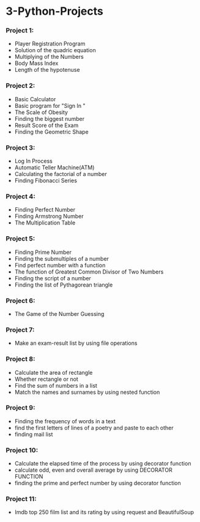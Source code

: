# 3-Python-Projects
### Project 1: 
* Player Registration Program
* Solution of the quadric equation 
* Multiplying of the Numbers 
* Body Mass Index 
* Length of the hypotenuse
### Project 2: 
* Basic Calculator 
* Basic program for "Sign In " 
* The Scale of Obesity 
* Finding the biggest number 
* Result Score of the Exam 
* Finding the Geometric Shape
### Project 3:
* Log In Process
* Automatic Teller Machine(ATM) 
* Calculating the  factorial of a number 
* Finding Fibonacci Series 
### Project 4:
* Finding Perfect Number
* Finding Armstrong Number 
* The Multiplication Table
### Project 5:
* Finding Prime Number 
* Finding the submultiples of a number
* Find perfect number with a function
* The function of Greatest Common Divisor of Two Numbers
* Finding the script of a number
* Finding the list of Pythagorean triangle
### Project 6:
* The Game of the Number Guessing
### Project 7:
* Make an exam-result list by using file operations
### Project 8:
* Calculate the area of rectangle
* Whether rectangle or not
* Find the sum of numbers in a list
* Match the names and surnames by using nested function
### Project 9:
* Finding the frequency of words in a text
* find the first letters of lines of a poetry and paste to each other
* finding mail list
### Project 10:
* Calculate the elapsed time of the process by using decorator function 
* calculate odd, even and overall average by using DECORATOR FUNCTION
* finding the prime and perfect number by using decorator function
### Project 11:
* Imdb top 250 film list and its rating by using request and BeautifulSoup
